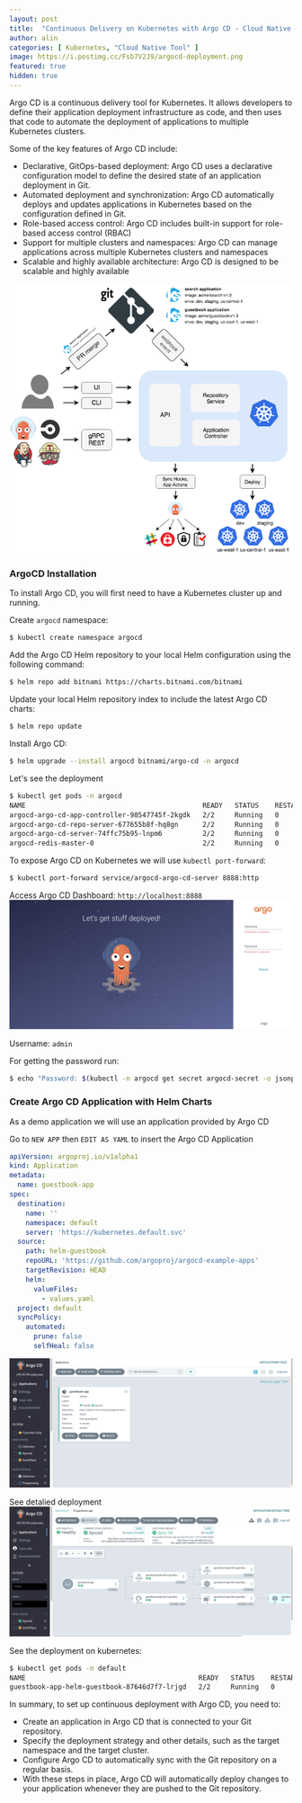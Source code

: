 ```yaml
---
layout: post
title:  "Continuous Delivery on Kubernetes with Argo CD - Cloud Native Tool #002"
author: alin
categories: [ Kubernetes, "Cloud Native Tool" ]
image: https://i.postimg.cc/Fsb7V2J9/argocd-deployment.png
featured: true
hidden: true
---
```


Argo CD is a continuous delivery tool for Kubernetes. It allows developers to define their application deployment infrastructure as code, and then uses that code to automate the deployment of applications to multiple Kubernetes clusters.

Some of the key features of Argo CD include:
- Declarative, GitOps-based deployment: Argo CD uses a declarative configuration model to define the desired state of an application deployment in Git. 
- Automated deployment and synchronization: Argo CD automatically deploys and updates applications in Kubernetes based on the configuration defined in Git.
- Role-based access control: Argo CD includes built-in support for role-based access control (RBAC)
- Support for multiple clusters and namespaces: Argo CD can manage applications across multiple Kubernetes clusters and namespaces
- Scalable and highly available architecture: Argo CD is designed to be scalable and highly available

![Argo CD Architecture](../assets/images/smarthome/argocd_architecture.webp)

### ArgoCD Installation
To install Argo CD, you will first need to have a Kubernetes cluster up and running.

Create `argocd` namespace:
```bash
$ kubectl create namespace argocd
```

Add the Argo CD Helm repository to your local Helm configuration using the following command:
```bash
$ helm repo add bitnami https://charts.bitnami.com/bitnami
```

Update your local Helm repository index to include the latest Argo CD charts:
```bash
$ helm repo update
```

Install Argo CD:
```bash
$ helm upgrade --install argocd bitnami/argo-cd -n argocd
```

Let's see the deployment
```bash
$ kubectl get pods -n argocd
NAME                                            READY   STATUS    RESTARTS   AGE
argocd-argo-cd-app-controller-98547745f-2kgdk   2/2     Running   0          4m
argocd-argo-cd-repo-server-677655b8f-hq8gn      2/2     Running   0          4m
argocd-argo-cd-server-74ffc75b95-lnpm6          2/2     Running   0          4m
argocd-redis-master-0                           2/2     Running   0          4m
```

To expose Argo CD on Kubernetes we will use `kubectl port-forward`:
```bash
$ kubectl port-forward service/argocd-argo-cd-server 8888:http
```

Access Argo CD Dashboard: `http://localhost:8888`
![Dashboard](../assets/images/smarthome/argocd-login.png)

Username: `admin`

For getting the password run:
```bash
$ echo "Password: $(kubectl -n argocd get secret argocd-secret -o jsonpath="{.data.clearPassword}" | base64 -d)"
```
### Create Argo CD Application with Helm Charts
As a demo application we will use an application provided by Argo CD

Go to `NEW APP` then `EDIT AS YAML` to insert the Argo CD Application
```yaml
apiVersion: argoproj.io/v1alpha1
kind: Application
metadata:
  name: guestbook-app
spec:
  destination:
    name: ''
    namespace: default
    server: 'https://kubernetes.default.svc'
  source:
    path: helm-guestbook
    repoURL: 'https://github.com/argoproj/argocd-example-apps'
    targetRevision: HEAD
    helm:
      valueFiles:
        - values.yaml
  project: default
  syncPolicy:
    automated:
      prune: false
      selfHeal: false
```
![Argo CD App](../assets/images/smarthome/argocd-apps.png)

See detalied deployment
![Argo CD Deployment](../assets/images/smarthome/argocd-deployment.png)

See the deployment on kubernetes:
```bash
$ kubectl get pods -n default
NAME                                           READY   STATUS    RESTARTS   AGE
guestbook-app-helm-guestbook-87646d7f7-lrjgd   2/2     Running   0          3m45s
```

In summary, to set up continuous deployment with Argo CD, you need to:

- Create an application in Argo CD that is connected to your Git repository.
- Specify the deployment strategy and other details, such as the target namespace and the target cluster.
- Configure Argo CD to automatically sync with the Git repository on a regular basis.
- With these steps in place, Argo CD will automatically deploy changes to your application whenever they are pushed to the Git repository.
